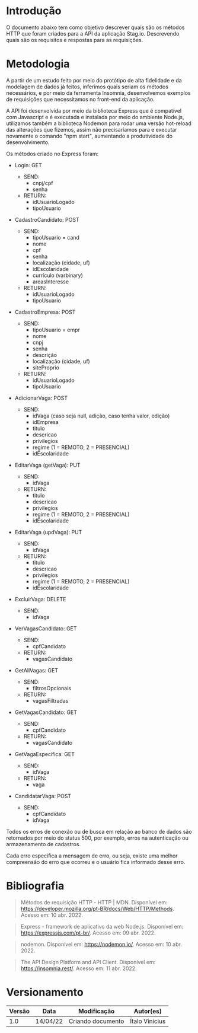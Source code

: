# Introdução

O documento abaixo tem como objetivo descrever quais são os métodos HTTP que foram criados para a API da aplicação Stag.io. Descrevendo quais são os requisitos e respostas para as requisições.

# Metodologia

A partir de um estudo feito por meio do protótipo de alta fidelidade e da modelagem de dados já feitos, inferimos quais seriam os métodos necessários, e por meio da ferramenta Insomnia, desenvolvemos exemplos de requisições que necessitamos no front-end da aplicação.

A API foi desenvolvida por meio da biblioteca Express que é compatível com Javascript e é executada e instalada por meio do ambiente Node.js, utilizamos também a biblioteca Nodemon para rodar uma versão hot-reload das alterações que fizemos, assim não precisaríamos para e executar novamente o comando "npm start", aumentando a produtividade do desenvolvimento.

Os métodos criado no Express foram:

- Login: GET
    - SEND:
        - cnpj/cpf
        - senha
    - RETURN:
        - idUsuarioLogado
        - tipoUsuario

- CadastroCandidato: POST
    - SEND:
        - tipoUsuario = cand
        - nome
        - cpf
        - senha
        - localização (cidade, uf)
        - idEscolaridade
        - currículo (varbinary)
        - areasInteresse
     - RETURN: 
        - idUsuarioLogado
        - tipoUsuario

- CadastroEmpresa: POST
    - SEND:
        - tipoUsuario = empr
        - nome
        - cnpj
        - senha
        - descrição
        - localização (cidade, uf)
        - siteProprio
    - RETURN:
        - idUsuarioLogado
        - tipoUsuario

- AdicionarVaga: POST
    - SEND:
        - idVaga (caso seja null, adição, caso tenha valor, edição)
        - idEmpresa
        - titulo
        - descricao
        - privilegios
        - regime (1 = REMOTO, 2 = PRESENCIAL)
        - idEscolaridade

- EditarVaga (getVaga): PUT
    - SEND:
        - idVaga
    - RETURN:
        - titulo
        - descricao
        - privilegios
        - regime (1 = REMOTO, 2 = PRESENCIAL)
        - idEscolaridade

- EditarVaga (updVaga): PUT
    - SEND:
        - idVaga
    - RETURN:
        - titulo
        - descricao
        - privilegios
        - regime (1 = REMOTO, 2 = PRESENCIAL)
        - idEscolaridade

- ExcluirVaga: DELETE
    - SEND:
        - idVaga

- VerVagasCandidato: GET
    - SEND:
        - cpfCandidato
    - RETURN:
        - vagasCandidato

- GetAllVagas: GET
    - SEND:
        - filtrosOpcionais
    - RETURN:
        - vagasFiltradas

- GetVagasCandidato: GET
    - SEND:
        - cpfCandidato
    - RETURN:
        - vagasCandidato

- GetVagaEspecifica: GET
    - SEND:
        - idVaga
    - RETURN:
        - vaga

- CandidatarVaga: POST
    - SEND:
        - cpfCandidato
        - idVaga

Todos os erros de conexão ou de busca em relação ao banco de dados são retornados por meio do status 500, por exemplo, erros na autenticação ou armazenamento de cadastros.

Cada erro especifica a mensagem de erro, ou seja, existe uma melhor compreensão do erro que ocorreu e o usuário fica informado desse erro.

# Bibliografia

> Métodos de requisição HTTP - HTTP | MDN. Disponível em: <https://developer.mozilla.org/pt-BR/docs/Web/HTTP/Methods>. Acesso em: 10 abr. 2022. 

> Express - framework de aplicativo da web Node.js. Disponível em: <https://expressjs.com/pt-br/>. Acesso em: 09 abr. 2022. 

> nodemon. Disponível em: <https://nodemon.io/>. Acesso em: 10 abr. 2022. 

> The API Design Platform and API Client. Disponível em: <https://insomnia.rest/>. Acesso em: 11 abr. 2022. 

# Versionamento

Versão | Data | Modificação | Autor(es) |
|--|--|--|--|
|1.0|14/04/22|Criando documento| Ítalo Vinícius|